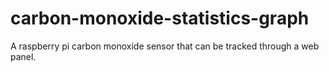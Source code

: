 # carbon-monoxide-statistics-graph
A raspberry pi carbon monoxide sensor that can be tracked through a web panel.
